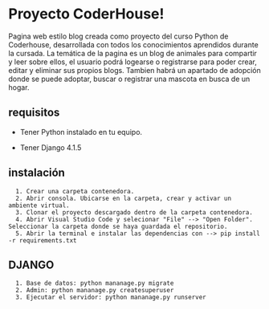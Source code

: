 # Proyecto CoderHouse!
Pagina web estilo blog creada como proyecto del curso Python de Coderhouse, desarrollada con todos los conocimientos aprendidos durante la cursada. 
La temática de la pagina es un blog de animales para compartir y leer sobre ellos, el usuario podrá logearse o registrarse para poder crear, editar y eliminar sus propios blogs. Tambien habrá un apartado de adopción donde se puede adoptar, buscar o registrar una mascota en busca de un hogar.

## requisitos
* Tener Python instalado en tu equipo.
+ Tener Django 4.1.5

## instalación
```
  1. Crear una carpeta contenedora.
  2. Abrir consola. Ubicarse en la carpeta, crear y activar un ambiente virtual.
  3. Clonar el proyecto descargado dentro de la carpeta contenedora.
  4. Abrir Visual Studio Code y selecionar "File" --> "Open Folder". Seleccionar la carpeta donde se haya guardada el repositorio.
  5. Abrir la terminal e instalar las dependencias con --> pip install -r requirements.txt
```

## DJANGO
```
  1. Base de datos: python mananage.py migrate
  2. Admin: python mananage.py createsuperuser
  3. Ejecutar el servidor: python mananage.py runserver
  
```

